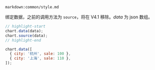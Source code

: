 <!-- ## chart.data(_data_) 绑定数据 -->

`markdown:common/style.md`

<div class='custom-api-docs'>

绑定数据，之前的调用方法为 `source`，将在 V4.1 移除。_data_ 为 json 数组。

```js
// highlight-start
chart.data(data);
chart.source(data);
// highlight-end

chart.data([
  { city: '杭州', sale: 100 },
  { city: '上海', sale: 110 },
]);
```

</div>
